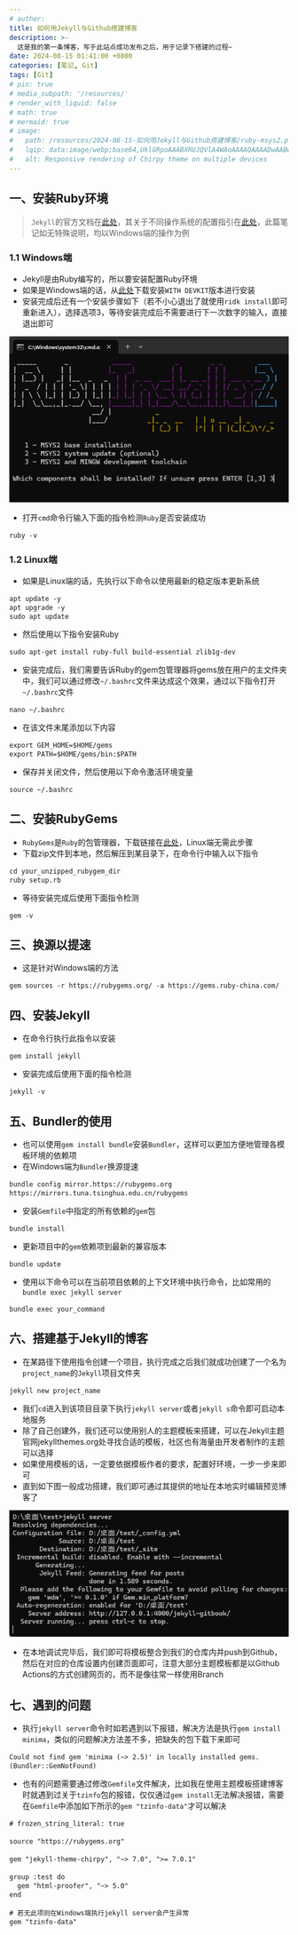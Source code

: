 ```yaml
---
# author:
title: 如何用Jekyll与Github搭建博客
description: >-
  这是我的第一条博客，写于此站点成功发布之后，用于记录下搭建的过程~
date: 2024-08-15 01:41:00 +0800
categories: [笔记, Git]
tags: [Git]
# pin: true
# media_subpath: '/resources/'
# render_with_liquid: false
# math: true
# mermaid: true
# image:
#   path: /resources/2024-08-15-如何用Jekyll与Github搭建博客/ruby-msys2.png
#   lqip: data:image/webp;base64,UklGRpoAAABXRUJQVlA4WAoAAAAQAAAADwAABwAAQUxQSDIAAAARL0AmbZurmr57yyIiqE8oiG0bejIYEQTgqiDA9vqnsUSI6H+oAERp2HZ65qP/VIAWAFZQOCBCAAAA8AEAnQEqEAAIAAVAfCWkAALp8sF8rgRgAP7o9FDvMCkMde9PK7euH5M1m6VWoDXf2FkP3BqV0ZYbO6NA/VFIAAAA
#   alt: Responsive rendering of Chirpy theme on multiple devices
---
```


## 一、安装Ruby环境
>`Jekyll`的官方文档在[此处](https://jekyllcn.com)，其关于不同操作系统的配置指引在[此处](https://jekyllrb.com/docs/installation/)，此篇笔记如无特殊说明，均以Windows端的操作为例

### 1.1 Windows端
- Jekyll是由Ruby编写的，所以要安装配置Ruby环境
- 如果是Windows端的话，从[此处](https://rubyinstaller.org/downloads/)下载安装`WITH DEVKIT`版本进行安装
- 安装完成后还有一个安装步骤如下（若不小心退出了就使用`ridk install`即可重新进入），选择选项3，等待安装完成后不需要进行下一次数字的输入，直接退出即可

![ruby-msys2.png](/resources/2024-08-15-如何用Jekyll与Github搭建博客/ruby-msys2.png)

- 打开`cmd`命令行输入下面的指令检测`Ruby`是否安装成功

```
ruby -v
```

### 1.2 Linux端
- 如果是Linux端的话，先执行以下命令以使用最新的稳定版本更新系统

```
apt update -y  
apt upgrade -y
sudo apt update
```

- 然后使用以下指令安装Ruby

```
sudo apt-get install ruby-full build-essential zlib1g-dev
```

- 安装完成后，我们需要告诉Ruby的gem包管理器将gems放在用户的主文件夹中，我们可以通过修改`~/.bashrc`文件来达成这个效果，通过以下指令打开`~/.bashrc`文件

```
nano ~/.bashrc
```

- 在该文件末尾添加以下内容

```
export GEM_HOME=$HOME/gems
export PATH=$HOME/gems/bin:$PATH
```

- 保存并关闭文件，然后使用以下命令激活环境变量

```
source ~/.bashrc
```

## 二、安装RubyGems
- `RubyGems`是`Ruby`的包管理器，下载链接在[此处](https://rubygems.org/pages/download)，Linux端无需此步骤
- 下载zip文件到本地，然后解压到某目录下，在命令行中输入以下指令

```
cd your_unzipped_rubygem_dir
ruby setup.rb
```

- 等待安装完成后使用下面指令检测

```
gem -v
```

## 三、换源以提速
- 这是针对Windows端的方法

```
gem sources -r https://rubygems.org/ -a https://gems.ruby-china.com/
```

## 四、安装Jekyll
- 在命令行执行此指令以安装

```
gem install jekyll
```

- 安装完成后使用下面的指令检测

```
jekyll -v
```

## 五、Bundler的使用
- 也可以使用`gem install bundle`安装`Bundler`，这样可以更加方便地管理各模板环境的依赖项
- 在Windows端为`Bundler`换源提速

```
bundle config mirror.https://rubygems.org https://mirrors.tuna.tsinghua.edu.cn/rubygems
```

- 安装`Gemfile`中指定的所有依赖的`gem`包

```
bundle install
```

- 更新项目中的`gem`依赖项到最新的兼容版本

```
bundle update
```

- 使用以下命令可以在当前项目依赖的上下文环境中执行命令，比如常用的`bundle exec jekyll server`

```
bundle exec your_command
```

## 六、搭建基于Jekyll的博客
- 在某路径下使用指令创建一个项目，执行完成之后我们就成功创建了一个名为`project_name`的`Jekyll`项目文件夹

```
jekyll new project_name
```

- 我们`cd`进入到该项目目录下执行`jekyll server`或者`jekyll s`命令即可启动本地服务
- 除了自己创建外，我们还可以使用别人的主题模板来搭建，可以在Jekyll主题官网jekyllthemes.org处寻找合适的模板，社区也有海量由开发者制作的主题可以选择
- 如果使用模板的话，一定要依据模板作者的要求，配置好环境，一步一步来即可
- 直到如下图一般成功搭建，我们即可通过其提供的地址在本地实时编辑预览博客了

![jekyll-server运行成功.png](/resources/2024-08-15-如何用Jekyll与Github搭建博客/jekyll-server运行成功.png)

- 在本地调试完毕后，我们即可将模板整合到我们的仓库内并push到Github，然后在对应的仓库设置内创建页面即可，注意大部分主题模板都是以Github Actions的方式创建网页的，而不是像往常一样使用Branch

## 七、遇到的问题
- 执行`jekyll server`命令时如若遇到以下报错，解决方法是执行`gem install minima`，类似的问题解决方法差不多，把缺失的包下载下来即可

```
Could not find gem 'minima (~> 2.5)' in locally installed gems. (Bundler::GemNotFound)
```

- 也有的问题需要通过修改`Gemfile`文件解决，比如我在使用主题模板搭建博客时就遇到过关于`tzinfo`包的报错，仅仅通过`gem install`无法解决报错，需要在`Gemfile`中添加如下所示的`gem "tzinfo-data"`才可以解决

```
# frozen_string_literal: true

source "https://rubygems.org"

gem "jekyll-theme-chirpy", "~> 7.0", ">= 7.0.1"

group :test do
  gem "html-proofer", "~> 5.0"
end

# 若无此项则在Windows端执行jekyll server会产生异常
gem "tzinfo-data"
```